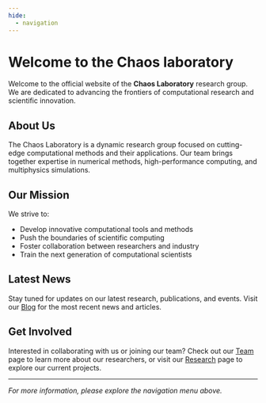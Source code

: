 ```yaml
---
hide:
  - navigation
---
```


# Welcome to the Chaos laboratory

Welcome to the official website of the **Chaos Laboratory** research group. We are dedicated to advancing the frontiers of computational research and scientific innovation.

## About Us

The Chaos Laboratory is a dynamic research group focused on cutting-edge computational methods and their applications. Our team brings together expertise in numerical methods, high-performance computing, and multiphysics simulations.

## Our Mission

We strive to:

- Develop innovative computational tools and methods
- Push the boundaries of scientific computing
- Foster collaboration between researchers and industry
- Train the next generation of computational scientists

## Latest News

Stay tuned for updates on our latest research, publications, and events. Visit our [Blog](blog.md) for the most recent news and articles.

## Get Involved

Interested in collaborating with us or joining our team? Check out our [Team](team.md) page to learn more about our researchers, or visit our [Research](research.md) page to explore our current projects.

---

*For more information, please explore the navigation menu above.*

